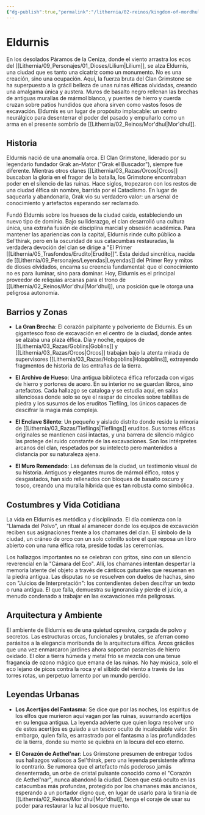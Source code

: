 ```yaml
---
{"dg-publish":true,"permalink":"/lithernia/02-reinos/kingdom-of-mordhul/eldurnis/","title":"Eldurnis","tags":["lithernia","ciudad","Mor'dhul"]}
---
```


# Eldurnis

En los desolados Páramos de la Ceniza, donde el viento arrastra los ecos del [[Lithernia/09_Personajes/01_Dioses/Lilium\|Lilium]], se alza Eldurnis, una ciudad que es tanto una cicatriz como un monumento. No es una creación, sino una ocupación. Aquí, la fuerza bruta del Clan Grimstone se ha superpuesto a la grácil belleza de unas ruinas élficas olvidadas, creando una amalgama única y austera. Muros de basalto negro rellenan las brechas de antiguas murallas de mármol blanco, y puentes de hierro y cuerda cruzan sobre patios hundidos que ahora sirven como vastos fosos de excavación. Eldurnis es un lugar de propósito implacable: un centro neurálgico para desenterrar el poder del pasado y empuñarlo como un arma en el presente sombrío de [[Lithernia/02_Reinos/Mor'dhul\|Mor'dhul]].

## Historia

Eldurnis nació de una anomalía orca. El Clan Grimstone, liderado por su legendario fundador Grak an-Mator ("Grak el Buscador"), siempre fue diferente. Mientras otros clanes [[Lithernia/03_Razas/Orcos\|Orcos]] buscaban la gloria en el fragor de la batalla, los Grimstone encontraban poder en el silencio de las ruinas. Hace siglos, tropezaron con los restos de una ciudad élfica sin nombre, barrida por el Cataclismo. En lugar de saquearla y abandonarla, Grak vio su verdadero valor: un arsenal de conocimiento y artefactos esperando ser reclamado.

Fundó Eldurnis sobre los huesos de la ciudad caída, estableciendo un nuevo tipo de dominio. Bajo su liderazgo, el clan desarrolló una cultura única, una extraña fusión de disciplina marcial y obsesión académica. Para mantener las apariencias con la capital, Eldurnis rinde culto público a Sel'thirak, pero en la oscuridad de sus catacumbas restauradas, la verdadera devoción del clan se dirige a "El Primer [[Lithernia/05_Trasfondos/Erudito\|Erudito]]". Esta deidad sincrética, nacida de [[Lithernia/09_Personajes/Leyendas\|Leyendas]] del Primer Rey y mitos de dioses olvidados, encarna su creencia fundamental: que el conocimiento no es para iluminar, sino para dominar. Hoy, Eldurnis es el principal proveedor de reliquias arcanas para el trono de [[Lithernia/02_Reinos/Mor'dhul\|Mor'dhul]], una posición que le otorga una peligrosa autonomía.

## Barrios y Zonas

- **La Gran Brecha**: El corazón palpitante y polvoriento de Eldurnis. Es un gigantesco foso de excavación en el centro de la ciudad, donde antes se alzaba una plaza élfica. Día y noche, equipos de [[Lithernia/03_Razas/Goblins\|Goblins]] y [[Lithernia/03_Razas/Orcos\|Orcos]] trabajan bajo la atenta mirada de supervisores [[Lithernia/03_Razas/Hobgoblins\|Hobgoblins]], extrayendo fragmentos de historia de las entrañas de la tierra.

- **El Archivo de Hueso**: Una antigua biblioteca élfica reforzada con vigas de hierro y portones de acero. En su interior no se guardan libros, sino artefactos. Cada hallazgo se cataloga y se estudia aquí, en salas silenciosas donde solo se oye el raspar de cinceles sobre tablillas de piedra y los susurros de los eruditos Tiefling, los únicos capaces de descifrar la magia más compleja.

- **El Enclave Silente**: Un pequeño y aislado distrito donde reside la minoría de [[Lithernia/03_Razas/Tieflings\|Tieflings]] eruditos. Sus torres élficas originales se mantienen casi intactas, y una barrera de silencio mágico las protege del ruido constante de las excavaciones. Son los intérpretes arcanos del clan, respetados por su intelecto pero mantenidos a distancia por su naturaleza ajena.

- **El Muro Remendado**: Las defensas de la ciudad, un testimonio visual de su historia. Antiguos y elegantes muros de mármol élfico, rotos y desgastados, han sido rellenados con bloques de basalto oscuro y tosco, creando una muralla híbrida que es tan robusta como simbólica.

## Costumbres y Vida Cotidiana

La vida en Eldurnis es metódica y disciplinada. El día comienza con la "Llamada del Polvo", un ritual al amanecer donde los equipos de excavación reciben sus asignaciones frente a los chamanes del clan. El símbolo de la ciudad, un cráneo de orco con un solo colmillo sobre el que reposa un libro abierto con una runa élfica rota, preside todas las ceremonias.

Los hallazgos importantes no se celebran con gritos, sino con un silencio reverencial en la "Cámara del Eco". Allí, los chamanes intentan despertar la memoria latente del objeto a través de cánticos guturales que resuenan en la piedra antigua. Las disputas no se resuelven con duelos de hachas, sino con "Juicios de Interpretación": los contendientes deben descifrar un texto o runa antigua. El que falla, demuestra su ignorancia y pierde el juicio, a menudo condenado a trabajar en las excavaciones más peligrosas.

## Arquitectura y Ambiente

El ambiente de Eldurnis es de una quietud opresiva, cargada de polvo y secretos. Las estructuras orcas, funcionales y brutales, se aferran como parásitos a la elegancia moribunda de la arquitectura élfica. Arcos gráciles que una vez enmarcaron jardines ahora soportan pasarelas de hierro oxidado. El olor a tierra húmeda y metal frío se mezcla con una tenue fragancia de ozono mágico que emana de las ruinas. No hay música, solo el eco lejano de picos contra la roca y el silbido del viento a través de las torres rotas, un perpetuo lamento por un mundo perdido.

## Leyendas Urbanas

- **Los Acertijos del Fantasma**: Se dice que por las noches, los espíritus de los elfos que murieron aquí vagan por las ruinas, susurrando acertijos en su lengua antigua. La leyenda advierte que quien logra resolver uno de estos acertijos es guiado a un tesoro oculto de incalculable valor. Sin embargo, quien falla, es arrastrado por el fantasma a las profundidades de la tierra, donde su mente se quiebra en la locura del eco eterno.

- **El Corazón de Aethel'nar**: Los Grimstone presumen de entregar todos sus hallazgos valiosos a Sel'thirak, pero una leyenda persistente afirma lo contrario. Se rumorea que el artefacto más poderoso jamás desenterrado, un orbe de cristal pulsante conocido como el "Corazón de Aethel'nar", nunca abandonó la ciudad. Dicen que está oculto en las catacumbas más profundas, protegido por los chamanes más ancianos, esperando a un portador digno que, en lugar de usarlo para la tiranía de [[Lithernia/02_Reinos/Mor'dhul\|Mor'dhul]], tenga el coraje de usar su poder para restaurar la luz al bosque muerto.